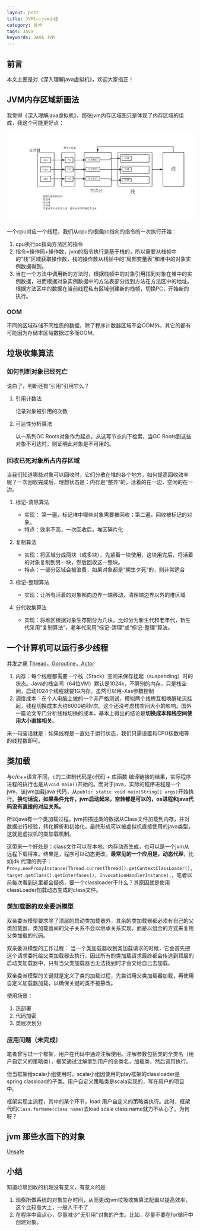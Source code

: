 ```yaml
---
layout: post
title: JVM1——jvm小结
category: 技术
tags: Java
keywords: JAVA JVM
---
```


## 前言

本文主要是对《深入理解java虚拟机》，欢迎大家指正！


## JVM内存区域新画法 ##

我觉得《深入理解java虚拟机》，那张jvm内存区域图只是体现了内存区域的组成，我这个可能更好点：

![Alt text](/public/upload/java/jvm_memory.png)

一个cpu对应一个线程，我们从cpu的根据pc指向的指令的一次执行开始：

1. cpu执行pc指向方法区的指令
2. 指令=操作码+操作数，jvm的指令执行是基于栈的，所以需要从栈帧中的“栈”区域获取操作数，栈的操作数从栈帧中的“局部变量表”和堆中的对象实例数据得到。
3. 当在一个方法中调用新的方法时，根据栈帧中的对象引用找到对象在堆中的实例数据，进而根据对象实例数据中的方法表部分找到方法在方法区中的地址。根据方法区中的数据在当前线程私有区域创建新的栈帧，切换PC，开始新的执行。

### OOM

不同的区域存储不同性质的数据，除了程序计数器区域不会OOM外，其它的都有可能因为存储本区域数据过多而OOM。

## 垃圾收集算法

### 如何判断对象已经死亡

说白了，判断还有“引用”引用它么？

1. 引用计数法

    记录对象被引用的次数
  
2. 可达性分析算法

    以一系列GC Roots对象作为起点，从这写节点向下检索，当GC Roots到这些对象不可达时，则证明此对象是不可用的。

### 回收已死对象所占内存区域

当我们知道哪些对象可以回收时，它们分散在堆的各个地方，如何提高回收效率呢？一次回收完成后，理想状态是：内存是“整齐”的，活着的在一边，空闲的在一边。

1. 标记-清除算法

    - 实现： 第一遍，标记堆中哪些对象需要被回收；第二遍，回收被标记的对象。
    - 特点：效率不高，一次回收后，堆区碎片化

2. 复制算法

    - 实现：将区域分成两块（或多块），先紧着一块使用，这块用完后，将活着的对象复制到另一块，然后回收这一整块。
    - 特点：一部分区域会被浪费，如果对象都是“朝生夕死”的，则非常适合
3. 标记-整理算法

    - 实现：让所有活着的对象都向边界一端移动，清理端边界以外的堆区域
4. 分代收集算法

    - 实现：将堆区根据对象生存期分为几块，比如分为新生代和老年代，新生代采用“复制算法”，老年代采用“标记-清理”或“标记-整理”算法。


## 一个计算机可以运行多少线程

[并发之痛 Thread，Goroutine，Actor](http://lenix.applinzi.com/archives/2945)

1. 内存：每个线程都需要一个栈（Stack）空间来保存挂起（suspending）时的状态。Java的栈空间（64位VM）默认是1024k，不算别的内存，只是栈空间，启动1024个线程就要1G内存。虽然可以用-Xss参数控制
2. 调度成本：在个人电脑上做的一个非严格测试，模拟两个线程互相唤醒轮流挂起，线程切换成本大约6000纳秒/次。这个还没考虑栈空间大小的影响。国外一篇论文专门分析线程切换的成本，基本上得出的结论是**切换成本和栈空间使用大小直接相关**。

来一句废话就是：如果线程是一直处于运行状态，我们只需设置和CPU核数相等的线程数即可。


## 类加载

与c/c++语言不同，c的二进制代码是c代码 + 库函数 编译链接的结果，实际程序进程的执行也是从`void main()`开始的。而对于java，实际的程序进程是一个jvm，该jvm加载java 代码，从`public static void main(String[] args)`开始执行。**换句话说，如果条件允许，jvm启动起来，空转都是可以的，os进程和java代码没有直接的对应关系。**

所以java有一个类加载过程，jvm把描述类的数据从Class文件加载到内存，并对数据进行校验，转化解析和初始化，最终形成可以被虚拟机直接使用的java类型，这就是虚拟机的类加载机制。

这带来一个好处是：class文件可以在本地、内存动态生成，也可以是一个jvm从远程下载得来。结果是，程序可以动态更改。**最常见的一个应用是，动态代理**，比如jdk 代理的例子： `Proxy.newProxyInstance(Thread.currentThread().getContextClassLoader(), target.getClass().getInterfaces(), InvocationHandlerInstance);`，笔者以前每次看到这里都会疑惑，要一个classloader干什么？其原因就是使用classLoader加载动态生成的class文件。

### 类加载器的双亲委派模型

双亲委派模型要求除了顶层的启动类加载器外，其余的类加载器都必须有自己的父类加载器，类加载器间的父子关系不会以继承关系实现，而是以组合的方式来复用父类加载的代码。

双亲委派模型的工作过程：
当一个类加载器收到类加载请求的时候，它会首先把这个请求委托给父类加载器去执行，因此所有的类加载请求最终都会传送到顶层的启动类加载器中，只有当父类加载器也无法找到时才会交给自己去加载。

双亲委派模型的关键就是定义了类的加载过程，先尝试用父类加载器加载，再使用自定义加载器加载，以确保关键的类不被篡改。

使用场景：

1. 热部署
2. 代码加密
3. 类层次划分

### 应用问题（未完成）

笔者曾写过一个框架，用户在代码中通过注解使用。注解参数包括类的全类名（用户自定义的策略类），框架通过注解拿到用户的全类名，加载类，然后调用执行。

但当框架给scala小组使用时，scala小组因使用的play框架的classloader是spring classload的子类。用户自定义策略类是scala实现的，写在用户的项目中。

框架实现主流程，其中的某个环节，load 用户自定义的策略类执行。此时，框架代码`Class.forName(class name)`去load scala class name就力不从心了。为何呀？

## jvm 那些水面下的对象

[Unsafe](http://qiankunli.github.io/2018/05/30/java_unsafe.html)


## 小结

知道垃圾回收的机理没有意义，有意义的是

1. 观察所做系统的对象生存时间，从而更改jvm垃圾收集算法配置以提高效率，这个比较高大上，一般人干不了
2. 在程序中留点心，尽量减少“无引用”对象的产生。比如，尽量不要在for循环中创建对象。
